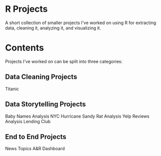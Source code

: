 # R Projects
A short collection of smaller projects I've worked on using R for extracting data, cleaning it, analyzing it, and visualizing it.

# Contents
Projects I've worked on can be split into three categories:

## Data Cleaning Projects
Titanic


## Data Storytelling Projects
Baby Names Analysis 
NYC Hurricane Sandy Rat Analysis
Yelp Reviews Analysis 
Lending Club

## End to End Projects
News Topics
A&R Dashboard
